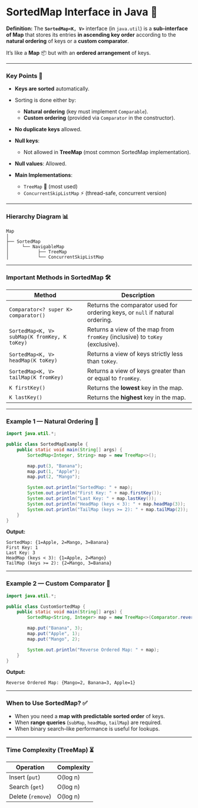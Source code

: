 # **SortedMap Interface in Java** 📜

**Definition:**
The **`SortedMap<K, V>`** interface (in `java.util`) is a **sub-interface of Map** that stores its entries **in ascending key order** according to the **natural ordering** of keys or a **custom comparator**.

It’s like a **Map** 📦 but with an **ordered arrangement** of keys.

---

### **Key Points** 🧠

* **Keys are sorted** automatically.
* Sorting is done either by:

    * **Natural ordering** (key must implement `Comparable`).
    * **Custom ordering** (provided via `Comparator` in the constructor).
* **No duplicate keys** allowed.
* **Null keys**:

    * Not allowed in **TreeMap** (most common SortedMap implementation).
* **Null values**: Allowed.
* **Main Implementations**:

    * `TreeMap` 🌳 (most used)
    * `ConcurrentSkipListMap` ⚡ (thread-safe, concurrent version)

---

### **Hierarchy Diagram** 📊

```
Map
│
├── SortedMap
│     └── NavigableMap
│           ├── TreeMap
│           └── ConcurrentSkipListMap
```

---

### **Important Methods in SortedMap** 🛠

| **Method**                                   | **Description**                                                               |
| -------------------------------------------- | ----------------------------------------------------------------------------- |
| `Comparator<? super K> comparator()`         | Returns the comparator used for ordering keys, or `null` if natural ordering. |
| `SortedMap<K, V> subMap(K fromKey, K toKey)` | Returns a view of the map from `fromKey` (inclusive) to `toKey` (exclusive).  |
| `SortedMap<K, V> headMap(K toKey)`           | Returns a view of keys strictly less than `toKey`.                            |
| `SortedMap<K, V> tailMap(K fromKey)`         | Returns a view of keys greater than or equal to `fromKey`.                    |
| `K firstKey()`                               | Returns the **lowest** key in the map.                                        |
| `K lastKey()`                                | Returns the **highest** key in the map.                                       |

---

### **Example 1 — Natural Ordering** 🌱

```java
import java.util.*;

public class SortedMapExample {
    public static void main(String[] args) {
        SortedMap<Integer, String> map = new TreeMap<>();

        map.put(3, "Banana");
        map.put(1, "Apple");
        map.put(2, "Mango");

        System.out.println("SortedMap: " + map);
        System.out.println("First Key: " + map.firstKey());
        System.out.println("Last Key: " + map.lastKey());
        System.out.println("HeadMap (keys < 3): " + map.headMap(3));
        System.out.println("TailMap (keys >= 2): " + map.tailMap(2));
    }
}
```

**Output:**

```
SortedMap: {1=Apple, 2=Mango, 3=Banana}
First Key: 1
Last Key: 3
HeadMap (keys < 3): {1=Apple, 2=Mango}
TailMap (keys >= 2): {2=Mango, 3=Banana}
```

---

### **Example 2 — Custom Comparator** 🎯

```java
import java.util.*;

public class CustomSortedMap {
    public static void main(String[] args) {
        SortedMap<String, Integer> map = new TreeMap<>(Comparator.reverseOrder());

        map.put("Banana", 3);
        map.put("Apple", 1);
        map.put("Mango", 2);

        System.out.println("Reverse Ordered Map: " + map);
    }
}
```

**Output:**

```
Reverse Ordered Map: {Mango=2, Banana=3, Apple=1}
```

---

### **When to Use SortedMap?** ✅

* When you need a **map with predictable sorted order** of keys.
* When **range queries** (`subMap`, `headMap`, `tailMap`) are required.
* When binary search–like performance is useful for lookups.

---

### **Time Complexity (TreeMap)** ⏳

| **Operation**     | **Complexity** |
| ----------------- | -------------- |
| Insert (`put`)    | O(log n)       |
| Search (`get`)    | O(log n)       |
| Delete (`remove`) | O(log n)       |

